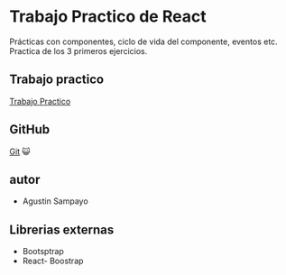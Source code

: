 # Trabajo Practico de React

Prácticas con componentes, ciclo de vida del componente, eventos etc.
Practica de los 3 primeros ejercicios.

## Trabajo practico

[Trabajo Practico](https://docs.google.com/document/d/1yFK09NIwbUug5p0M_q1ESPXH4xaCS9sNqzYEOehxoJc/edit#)

## GitHub

[Git](https://github.com/agustines82/TpReact1-3) :smiley_cat:

## autor

-   Agustin Sampayo

## Librerias externas

-   Bootsptrap
-   React- Boostrap
